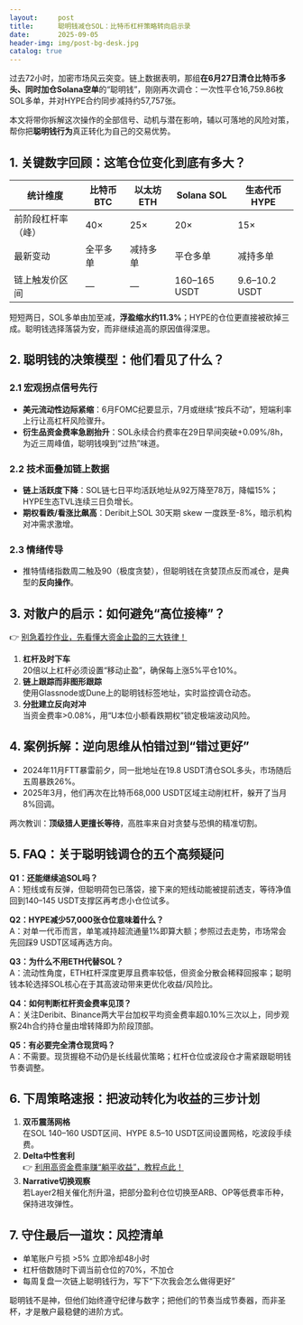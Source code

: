 ```yaml
---
layout:     post
title:      聪明钱减仓SOL：比特币杠杆策略转向启示录
date:       2025-09-05
header-img: img/post-bg-desk.jpg
catalog: true
---
```


过去72小时，加密市场风云突变。链上数据表明，那组**在6月27日清仓比特币多头、同时加仓Solana空单**的“聪明钱”，刚刚再次调仓：一次性平仓16,759.86枚SOL多单，并对HYPE合约同步减持约57,757张。

本文将带你拆解这次操作的全部信号、动机与潜在影响，辅以可落地的风险对策，帮你把**聪明钱行为**真正转化为自己的交易优势。

## 1. 关键数字回顾：这笔仓位变化到底有多大？

| 统计维度           | 比特币BTC | 以太坊ETH | Solana SOL | 生态代币HYPE |
|--------------------|-----------|-----------|------------|--------------|
| 前阶段杠杆率（峰） | 40×       | 25×       | 20×        | 15×          |
| 最新变动           | 全平多单   | 减持多单   | 平仓多单    | 减持多单      |
| 链上触发价区间     | —         | —         | 160–165 USDT | 9.6–10.2 USDT |

短短两日，SOL多单由加至减，**浮盈缩水约11.3%**；HYPE的仓位更直接被砍掉三成。聪明钱选择落袋为安，而非继续追高的原因值得深思。

## 2. 聪明钱的决策模型：他们看见了什么？

### 2.1 宏观拐点信号先行
- **美元流动性边际紧缩**：6月FOMC纪要显示，7月或继续“按兵不动”，短端利率上行让高杠杆风险骤升。
- **衍生品资金费率急剧抬升**：SOL永续合约费率在29日早间突破+0.09%/8h，为近三周峰值，聪明钱嗅到“过热”味道。

### 2.2 技术面叠加链上数据
- **链上活跃度下降**：SOL链七日平均活跃地址从92万降至78万，降幅15%；HYPE生态TVL连续三日负增长。
- **期权看跌/看涨比飙高**：Deribit上SOL 30天期 skew 一度跌至-8%，暗示机构对冲需求激增。

### 2.3 情绪传导
- 推特情绪指数周二触及90（极度贪婪），但聪明钱在贪婪顶点反而减仓，是典型的**反向操作**。

## 3. 对散户的启示：如何避免“高位接棒”？

👉 [别急着抄作业，先看懂大资金止盈的三大铁律！](https://okxdog.com/)

1. **杠杆及时下车**  
   20倍以上杠杆必须设置“移动止盈”，确保每上涨5%平仓10%。  
2. **链上跟踪而非图形跟踪**  
   使用Glassnode或Dune上的聪明钱标签地址，实时监控调仓动态。  
3. **分批建立反向对冲**  
   当资金费率>0.08%，用“U本位小额看跌期权”锁定极端波动风险。

## 4. 案例拆解：逆向思维从怕错过到“错过更好”

- 2024年11月FTT暴雷前夕，同一批地址在19.8 USDT清仓SOL多头，市场随后五周暴跌26%。  
- 2025年3月，他们再次在比特币68,000 USDT区域主动削杠杆，躲开了当月8%回调。

两次教训：**顶级猎人更擅长等待**，高胜率来自对贪婪与恐惧的精准切割。

## 5. FAQ：关于聪明钱调仓的五个高频疑问

**Q1：还能继续追SOL吗？**  
A：短线或有反弹，但聪明荷包已落袋，接下来的短线动能被提前透支，等待净值回到140–145 USDT支撑区再考虑小仓位试多。

**Q2：HYPE减少57,000张仓位意味着什么？**  
A：对单一代币而言，单笔减持超流通量1%即算大额；参照过去走势，市场常会先回踩9 USDT区域再选方向。

**Q3：为什么不用ETH代替SOL？**  
A：流动性角度，ETH杠杆深度更厚且费率较低，但资金分散会稀释回报率；聪明钱本轮选择SOL核心在于其高波动带来更优化收益/风险比。

**Q4：如何判断杠杆资金费率见顶？**  
A：关注Deribit、Binance两大平台加权平均资金费率超0.10%三次以上，同步观察24h合约持仓量由增转降即为阶段顶部。

**Q5：有必要完全清仓现货吗？**  
A：不需要。现货握稳不动仍是长线最优策略；杠杆仓位或波段仓才需紧跟聪明钱节奏调整。

## 6. 下周策略速报：把波动转化为收益的三步计划

1. **双币震荡网格**  
   在SOL 140–160 USDT区间、HYPE 8.5–10 USDT区间设置网格，吃波段手续费。
2. **Delta中性套利**  
   👉 [利用高资金费率赚“躺平收益”，教程点此！](https://okxdog.com/)
3. **Narrative切换观察**  
   若Layer2相关催化剂升温，把部分盈利仓位切换至ARB、OP等低费率币种，保持进攻弹性。

## 7. 守住最后一道坎：风控清单

- 单笔账户亏损 >5% 立即冷却48小时  
- 杠杆倍数随时下调当前仓位的70%，不加仓  
- 每周复盘一次链上聪明钱行为，写下“下次我会怎么做得更好”

聪明钱不是神，但他们始终遵守纪律与数字；把他们的节奏当成节奏器，而非圣杯，才是散户最稳健的进阶方式。